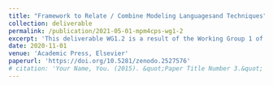 ```yaml
---
title: "Framework to Relate / Combine Modeling Languagesand Techniques"
collection: deliverable
permalink: /publication/2021-05-01-mpm4cps-wg1-2
excerpt: 'This deliverable WG1.2 is a result of the Working Group 1 of the EU COST Action IC1404: MPM4CPS which involved the collaboration of researchers from 32 countries. It describes the ontologies for CPS and MPM respectively, and then the shared ontology of MPM4CPS, with examples.'
date: 2020-11-01
venue: 'Academic Press, Elsevier'
paperurl: 'https://doi.org/10.5281/zenodo.2527576' 
# citation: 'Your Name, You. (2015). &quot;Paper Title Number 3.&quot; <i>Journal 1</i>. 1(3).'
---
```



